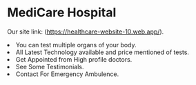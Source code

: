 # MediCare Hospital

Our site link: (https://healthcare-website-10.web.app/).

<li>You can test multiple organs of your body.</li>
<li>All Latest Technology available and price mentioned of tests.</li>
<li>Get Appointed from High profile doctors.</li>
<li>See Some Testimonials.</li>
<li>Contact For Emergency Ambulence.</li>
